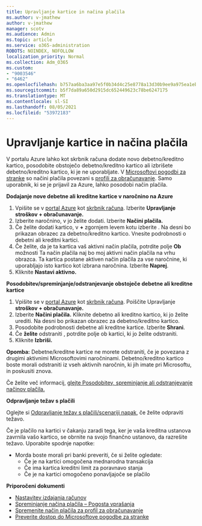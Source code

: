```yaml
---
title: Upravljanje kartice in načina plačila
ms.author: v-jmathew
author: v-jmathew
manager: scotv
ms.audience: Admin
ms.topic: article
ms.service: o365-administration
ROBOTS: NOINDEX, NOFOLLOW
localization_priority: Normal
ms.collection: Adm_O365
ms.custom:
- "9003546"
- "6462"
ms.openlocfilehash: b757aa6ba3aa97e5f0b34d4c25e8778a13d30b9ee9a975ea1eb28a6afba4f8c7
ms.sourcegitcommit: b5f7da89a650d2915dc652449623c78be6247175
ms.translationtype: MT
ms.contentlocale: sl-SI
ms.lasthandoff: 08/05/2021
ms.locfileid: "53972183"
---
```

# <a name="manage-card-and-payment-method"></a>Upravljanje kartice in načina plačila

V portalu Azure lahko kot skrbnik računa dodate novo debetno/kreditno kartico, posodobite obstoječo debetno/kreditno kartico ali izbrišete debetno/kreditno kartico, ki je ne uporabljate. V [Microsoftovi pogodbi za stranke](https://docs.microsoft.com/azure/billing/billing-how-to-change-credit-card?WT.mc_id=Portal-Microsoft_Azure_Support#check-access-to-a-microsoft-customer-agreement) so načini plačila povezani s [profili za obračunavanje](https://docs.microsoft.com/azure/billing/billing-how-to-change-credit-card?WT.mc_id=Portal-Microsoft_Azure_Support#change-payment-method-for-a-billing-profile). Samo uporabnik, ki se je prijavil za Azure, lahko posodobi način plačila.

**Dodajanje nove debetne ali kreditne kartice v naročnino na Azure**

1. Vpišite se v [portal Azure](https://ms.portal.azure.com/) kot [skrbnik računa](https://docs.microsoft.com/azure/cost-management-billing/manage/billing-subscription-transfer?WT.mc_id=Portal-Microsoft_Azure_Support#whoisaa). Izberite **Upravljanje stroškov + obračunavanje.**
2. Izberite naročnino, v jo želite dodati. Izberite **Načini plačila.**
3. Če želite dodati kartico, v **+** zgornjem levem kotu izberite . Na desni bo prikazan obrazec za debetno/kreditno kartico. Vnesite podrobnosti o debetni ali kreditni kartici.
4. Če želite, da je ta kartica vaš aktivni način plačila, potrdite polje **Ob** možnosti Ta način plačila naj bo moj aktivni način plačila na vrhu obrazca. Ta kartica postane aktiven način plačila za vse naročnine, ki uporabljajo isto kartico kot izbrana naročnina. Izberite **Naprej**.
5. Kliknite **Nastavi aktivno.** 
 
**Posodobitev/spreminjanje/odstranjevanje obstoječe debetne ali kreditne kartice**

1.  Vpišite se v [portal Azure](https://portal.azure.com/) kot [skrbnik računa](https://docs.microsoft.com/azure/billing/billing-subscription-transfer?WT.mc_id=Portal-Microsoft_Azure_Support#whoisaa). Poiščite Upravljanje **stroškov + obračunavanje.**
2.  Izberite **Načini plačila.** Kliknite debetno ali kreditno kartico, ki jo želite urediti. Na desni bo prikazan obrazec za debetno/kreditno kartico.
3.  Posodobite podrobnosti debetne ali kreditne kartice. Izberite **Shrani**.
4.  Če **želite** odstraniti , potrdite polje ob kartici, ki jo želite odstraniti.
5.  Kliknite **Izbriši.**

**Opomba:** Debetne/kreditne kartice ne morete odstraniti, če je povezana z drugimi aktivnimi Microsoftovimi naročninami. Debetno/kreditno kartico boste morali odstraniti iz vseh aktivnih naročnin, ki jih imate pri Microsoftu, in poskusiti znova.

Če želite več informacij, [glejte Posodobitev, spreminjanje ali odstranjevanje načinov plačila.](https://docs.microsoft.com/azure/billing/billing-how-to-change-credit-card?WT.mc_id=Portal-Microsoft_Azure_Support)

**Odpravljanje težav s plačili**

Oglejte si [Odpravljanje težav s plačili/scenariji napak](https://docs.microsoft.com/azure/cost-management-billing/manage/billing-troubleshoot-azure-payment-issues), če želite odpraviti težavo. 

Če je plačilo na kartici v čakanju zaradi tega, ker je vaša  kreditna ustanova zavrnila vašo kartico, se obrnite na svojo finančno ustanovo, da razrešite težavo. Uporabite spodnje napotke:

- Morda boste morali pri banki preveriti, če si želite ogledate: 
    - Če je na kartici omogočena mednarodna transakcija
    - Če ima kartica kreditni limit za poravnavo stanja
    - Če je na kartici omogočeno ponavljajoče se plačilo

**Priporočeni dokumenti**

- [Nastavitev izdajanja računov](https://docs.microsoft.com/azure/cost-management-billing/manage/pay-by-invoice)
- [Spreminjanje načina plačila – Pogosta vprašanja](https://docs.microsoft.com/azure/cost-management-billing/manage/change-credit-card?WT.mc_id=Portal-Microsoft_Azure_Support#frequently-asked-questions)
- [Spremenite način plačila za profil za obračunavanje](https://docs.microsoft.com/azure/cost-management-billing/manage/change-credit-card?WT.mc_id=Portal-Microsoft_Azure_Support#change-payment-method-for-a-billing-profile)
- [Preverite dostop do Microsoftove pogodbe za stranke](https://docs.microsoft.com/azure/cost-management-billing/manage/change-credit-card?WT.mc_id=Portal-Microsoft_Azure_Support#check-access-to-a-microsoft-customer-agreement)
